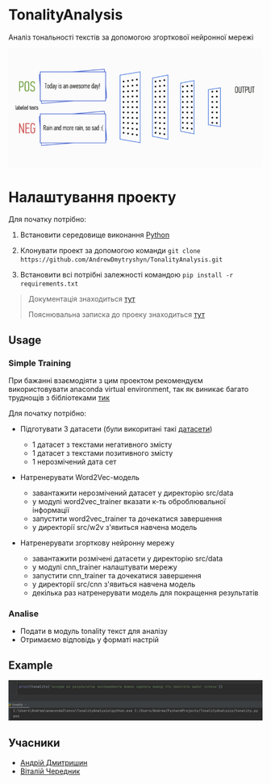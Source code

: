 # TonalityAnalysis
Аналіз тональності текстів за допомогою згорткової нейронної мережі

![gif](/docs/tonal.gif)
# Налаштування проекту
Для початку потрібно:
1.  Встановити середовище виконання [Python](https://www.python.org/ftp/python/3.9.4/python-3.9.4-amd64.exe)

2. Клонувати проект за допомогою команди `git clone https://github.com/AndrewDmytryshyn/TonalityAnalysis.git`

3. Встановити всі потрібні залежності командою `pip install -r requirements.txt`

>Документація знаходиться [тут](./docs/readme.md)
>
>Пояснювальна записка до проеку знаходиться [тут](./docs/introduction.md)
## Usage

### Simple Training
При бажанні взаємодіяти з цим проектом рекомендуєм використовувати anaconda virtual environment,
так як виникає багато труднощів з бібліотеками [тик](https://uoa-eresearch.github.io/eresearch-cookbook/recipe/2014/11/20/conda/)

Для початку потрібно:
* Підготувати 3 датасети (були викоритані такі [датасети](http://study.mokoron.com/))
    * 1 датасет з текстами негативного змісту
    * 1 датасет з текстами позитивного змісту
    * 1 нерозмічений дата сет
    
*  Натренерувати Word2Vec-модель
    * завантажити нерозмічений датасет у директорію src/data
    * у модулі word2vec_trainer вказати к-ть оброблювальної інформації
    * запустити word2vec_trainer та дочекатися завершення
    * у директорії src/w2v з'явиться навчена модель
    
*  Натренерувати згорткову нейронну мережу
    * завантажити розмічені датасети у директорію src/data
    * у модулі cnn_trainer налаштувати мережу
    * запустити cnn_trainer та дочекатися завершення
    * у директорії src/cnn з'явиться навчена модель
    * декілька раз натренерувати модель для покращення результатів
    
### Analise
* Подати в модуль tonality текст для аналізу
* Отримаємо відповідь у форматі настрій
## Example
![example](/docs/example.jpg)
## Учасники
* [Андрій Дмитришин](https://github.com/AndrewDmytryshyn)
* [Віталій Чередник](https://github.com/vitaliycherednik)
